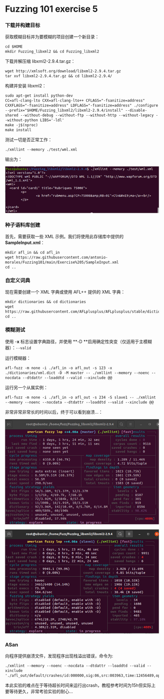 # Fuzzing 101 exercise 5

### 下载并构建目标

获取模糊目标并为要模糊的项目创建一个新目录：

```
cd $HOME
mkdir Fuzzing_libxml2 && cd Fuzzing_libxml2
```

下载并解压缩 libxml2-2.9.4.tar.gz：

```
wget http://xmlsoft.org/download/libxml2-2.9.4.tar.gz
tar xvf libxml2-2.9.4.tar.gz && cd libxml2-2.9.4/
```

构建并安装 libxml2：

```
sudo apt-get install python-dev
CC=afl-clang-lto CXX=afl-clang-lto++ CFLAGS="-fsanitize=address" CXXFLAGS="-fsanitize=address" LDFLAGS="-fsanitize=address" ./configure --prefix="$HOME/Fuzzing_libxml2/libxml2-2.9.4/install" --disable-shared --without-debug --without-ftp --without-http --without-legacy --without-python LIBS='-ldl'
make -j$(nproc)
make install
```

测试一切是否正常工作：

```
./xmllint --memory ./test/wml.xml
```

输出为：

![image-20230717150204742](https://github.com/wammr/smrlearning/blob/master/picture/image-20230717150204742.png)



### 种子语料库创建

首先，需要获取一些 XML 示例。我们将使用此存储库中提供的 **SampleInput.xml**：

```
mkdir afl_in && cd afl_in
wget https://raw.githubusercontent.com/antonio-morales/Fuzzing101/main/Exercise%205/SampleInput.xml
cd ..
```



### 自定义词典

现在需要创建一个 XML 字典或使用 AFL++ 提供的 XML 字典：

```
mkdir dictionaries && cd dictionaries
wget https://raw.githubusercontent.com/AFLplusplus/AFLplusplus/stable/dictionaries/xml.dict
cd ..
```



### 模糊测试

使用 -**x** 标志设置字典路径，并使用 **-D **启用确定性突变（仅适用于主模糊器）：`--valid`

运行模糊器：

```
afl-fuzz -m none -i ./afl_in -o afl_out -s 123 -x ./dictionaries/xml.dict -D -M master -- ./xmllint --memory --noenc --nocdata --dtdattr --loaddtd --valid --xinclude @@
```

运行另一个从属实例：

```
afl-fuzz -m none -i ./afl_in -o afl_out -s 234 -S slave1 -- ./xmllint --memory --noenc --nocdata --dtdattr --loaddtd --valid --xinclude @@
```

非常非常非常长的时间以后，终于可以看到崩溃...：

![image-20230719161315906](https://github.com/wammr/smrlearning/blob/master/picture/image-20230719161315906.png)

![image-20230719161321754](https://github.com/wammr/smrlearning/blob/master/picture/image-20230719161321754.png)



### ASan

向程序提供崩溃文件，发现程序出现栈溢出错误，命令为:

```
./xmllint --memory --noenc --nocdata --dtdattr --loaddtd --valid --xinclude './afl_out/default/crashes/id:000000,sig:06,src:003963,time:12456489,op:havoc,rep:4'
```



本此实验的难点在于等待超长时间来运行出crash，教程参考时间为15h但实际上要等待更久，非常考验实验的耐心...

